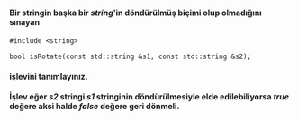 #### Bir stringin başka bir *string*'in döndürülmüş biçimi olup olmadığını sınayan

```
#include <string>

bool isRotate(const std::string &s1, const std::string &s2);

```

#### işlevini tanımlayınız.

#### İşlev eğer *s2* stringi *s1* stringinin döndürülmesiyle elde edilebiliyorsa *true* değere aksi halde *false* değere geri dönmeli.
